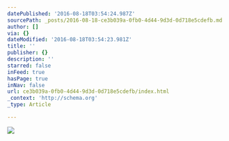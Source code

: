 ```yaml
---
datePublished: '2016-08-18T03:54:24.987Z'
sourcePath: _posts/2016-08-18-ce3b039a-0fb0-4d44-9d3d-0d718e5cdefb.md
author: []
via: {}
dateModified: '2016-08-18T03:54:23.981Z'
title: ''
publisher: {}
description: ''
starred: false
inFeed: true
hasPage: true
inNav: false
url: ce3b039a-0fb0-4d44-9d3d-0d718e5cdefb/index.html
_context: 'http://schema.org'
_type: Article

---
```

![](https://the-grid-user-content.s3-us-west-2.amazonaws.com/5c19e52b-e210-4e35-b3f7-73fbe3180a85.jpg)